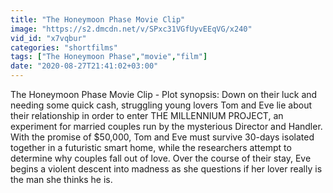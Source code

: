 ```yaml
---
title: "The Honeymoon Phase Movie Clip"
image: "https://s2.dmcdn.net/v/SPxc31VGfUyvEEqVG/x240"
vid_id: "x7vqbur"
categories: "shortfilms"
tags: ["The Honeymoon Phase","movie","film"]
date: "2020-08-27T21:41:02+03:00"
---
```

The Honeymoon Phase Movie Clip - Plot synopsis: Down on their luck and needing some quick cash, struggling young lovers Tom and Eve lie about their relationship in order to enter THE MILLENNIUM PROJECT, an experiment for married couples run by the mysterious Director and Handler. With the promise of $50,000, Tom and Eve must survive 30-days isolated together in a futuristic smart home, while the researchers attempt to determine why couples fall out of love. Over the course of their stay, Eve begins a violent descent into madness as she questions if her lover really is the man she thinks he is.
